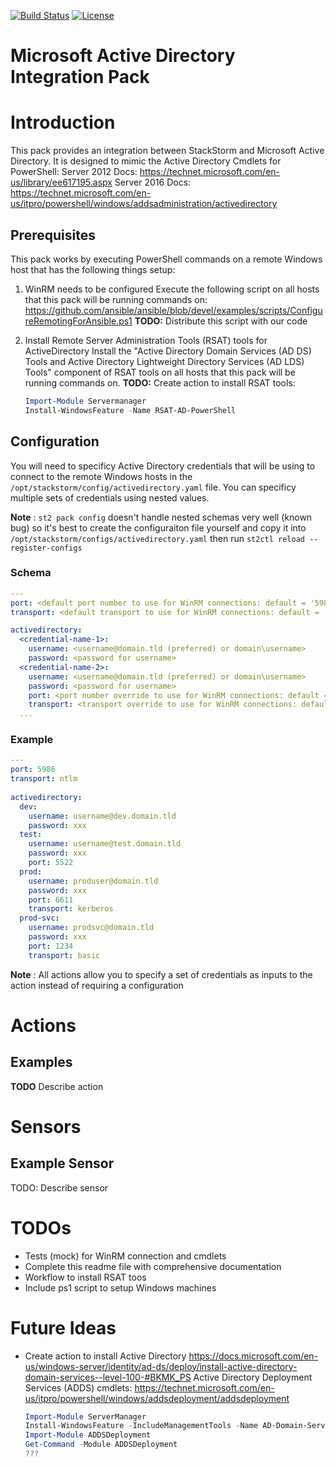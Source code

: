 [![Build Status](https://circleci.com/gh/EncoreTechnologies/stackstorm-activedirectory.svg?style=shield&circle-token=:circle-token)](https://circleci.com/gh/EncoreTechnologies/stackstorm-activedirectory) [![License](https://img.shields.io/badge/License-Apache%202.0-blue.svg)](https://opensource.org/licenses/Apache-2.0)


# Microsoft Active Directory Integration Pack

# Introduction
This pack provides an integration between StackStorm and Microsoft Active Directory.
It is designed to mimic the Active Directory Cmdlets for PowerShell:
Server 2012 Docs: https://technet.microsoft.com/en-us/library/ee617195.aspx
Server 2016 Docs: https://technet.microsoft.com/en-us/itpro/powershell/windows/addsadministration/activedirectory

## Prerequisites
This pack works by executing PowerShell commands on a remote Windows host that 
has the following things setup:

1. WinRM needs to be configured
   Execute the following script on all hosts that this pack will be running 
   commands on:
   https://github.com/ansible/ansible/blob/devel/examples/scripts/ConfigureRemotingForAnsible.ps1
   **TODO:** Distribute this script with our code
  
2. Install Remote Server Administration Tools (RSAT) tools for ActiveDirectory
   Install the "Active Directory Domain Services (AD DS) Tools and Active 
   Directory Lightweight Directory Services (AD LDS) Tools" component of
   RSAT tools on all hosts that this pack will be running commands on.
   **TODO:** Create action to install RSAT tools:
   ``` PowerShell
   Import-Module Servermanager
   Install-WindowsFeature -Name RSAT-AD-PowerShell
   ```

   


## Configuration
You will need to specificy Active Directory credentials that will be
using to connect to the remote Windows hosts in the 
`/opt/stackstorm/config/activedirectory.yaml` file. You can specificy multiple 
sets of credentials using nested values.

**Note** : `st2 pack config` doesn't handle nested schemas very well (known bug)
    so it's best to create the configuraiton file yourself and copy it into
    `/opt/stackstorm/configs/activedirectory.yaml` then run `st2ctl reload --register-configs`


### Schema
``` yaml
---
port: <default port number to use for WinRM connections: default = '5986'>
transport: <default transport to use for WinRM connections: default = 'ntlm'>

activedirectory:
  <credential-name-1>:
    username: <username@domain.tld (preferred) or domain\username>
    password: <password for username>
  <credential-name-2>:
    username: <username@domain.tld (preferred) or domain\username>
    password: <password for username>
    port: <port number override to use for WinRM connections: default = '5986'>
    transport: <transport override to use for WinRM connections: default = 'ntlm'>
  ...
```
    
### Example
``` yaml
---
port: 5986
transport: ntlm
  
activedirectory:
  dev:
    username: username@dev.domain.tld
    password: xxx
  test:
    username: username@test.domain.tld
    password: xxx
    port: 5522
  prod:
    username: produser@domain.tld
    password: xxx
    port: 6611
    transport: kerberos
  prod-svc:
    username: prodsvc@domain.tld
    password: xxx
    port: 1234
    transport: basic
```
    
**Note** : All actions allow you to specify a set of credentials as inputs
           to the action instead of requiring a configuration

# Actions




## Examples
**TODO** Describe action


# Sensors

## Example Sensor
TODO: Describe sensor


# TODOs
- Tests (mock) for WinRM connection and cmdlets
- Complete this readme file with comprehensive documentation
- Workflow to install RSAT toos
- Include ps1 script to setup Windows machines

# Future Ideas
-  Create action to install Active Directory
   https://docs.microsoft.com/en-us/windows-server/identity/ad-ds/deploy/install-active-directory-domain-services--level-100-#BKMK_PS
   Active Directory Deployment Services (ADDS) cmdlets: https://technet.microsoft.com/en-us/itpro/powershell/windows/addsdeployment/addsdeployment
   ``` PowerShell
   Import-Module ServerManager 
   Install-WindowsFeature -IncludeManagementTools -Name AD-Domain-Services
   Import-Module ADDSDeployment
   Get-Command -Module ADDSDeployment
   ???
   ```

